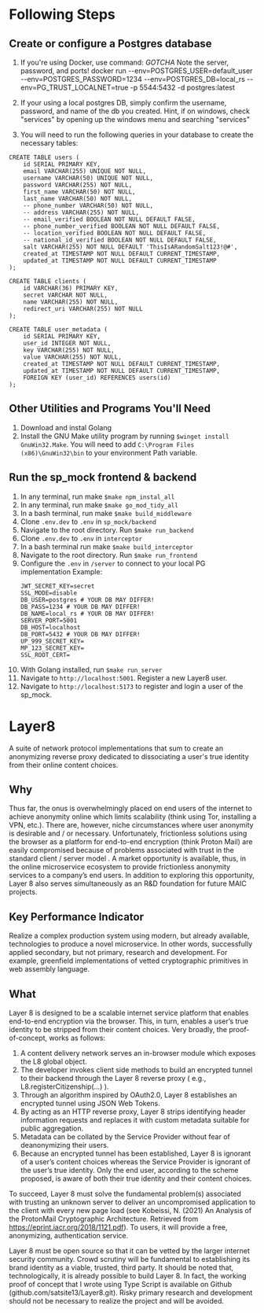 # Following Steps
## Create or configure a Postgres database
1) If you're using Docker, use command: 
*GOTCHA* Note the server, password, and ports!
docker run --env=POSTGRES_USER=default_user --env=POSTGRES_PASSWORD=1234 --env=POSTGRES_DB=local_rs --env=PG_TRUST_LOCALNET=true -p 5544:5432 -d postgres:latest

2) If your using a local postgres DB, simply confirm the username, password, and name of the db you created.
Hint, if on windows, check "services" by opening up the windows menu and searching "services"

2) You will need to run the following queries in your database to create the necessary tables:
```
CREATE TABLE users (
    id SERIAL PRIMARY KEY,
    email VARCHAR(255) UNIQUE NOT NULL,
    username VARCHAR(50) UNIQUE NOT NULL,
    password VARCHAR(255) NOT NULL,
    first_name VARCHAR(50) NOT NULL,
    last_name VARCHAR(50) NOT NULL,
    -- phone_number VARCHAR(50) NOT NULL,
    -- address VARCHAR(255) NOT NULL,
    -- email_verified BOOLEAN NOT NULL DEFAULT FALSE,
    -- phone_number_verified BOOLEAN NOT NULL DEFAULT FALSE,
    -- location_verified BOOLEAN NOT NULL DEFAULT FALSE,
    -- national_id_verified BOOLEAN NOT NULL DEFAULT FALSE,
    salt VARCHAR(255) NOT NULL DEFAULT 'ThisIsARandomSalt123!@#',
    created_at TIMESTAMP NOT NULL DEFAULT CURRENT_TIMESTAMP,
    updated_at TIMESTAMP NOT NULL DEFAULT CURRENT_TIMESTAMP
);

CREATE TABLE clients (
	id VARCHAR(36) PRIMARY KEY,
	secret VARCHAR NOT NULL,
	name VARCHAR(255) NOT NULL,
	redirect_uri VARCHAR(255) NOT NULL
);

CREATE TABLE user_metadata (
    id SERIAL PRIMARY KEY,
    user_id INTEGER NOT NULL,
    key VARCHAR(255) NOT NULL,
    value VARCHAR(255) NOT NULL,
    created_at TIMESTAMP NOT NULL DEFAULT CURRENT_TIMESTAMP,
    updated_at TIMESTAMP NOT NULL DEFAULT CURRENT_TIMESTAMP,
    FOREIGN KEY (user_id) REFERENCES users(id)
);
```

## Other Utilities and Programs You'll Need
1) Download and instal Golang
2) Install the GNU Make utility program by running `$winget install GnuWin32.Make`. You will need to add `C:\Program Files (x86)\GnuWin32\bin` to your environment Path variable.

## Run the sp_mock frontend & backend
1) In any terminal, run make `$make npm_instal_all`
2) In any terminal, run make `$make go_mod_tidy_all`
3) In a bash terminal, run make `$make build_middleware`
4) Clone `.env.dev` to `.env` in `sp_mock/backend`
5) Navigate to the root directory. Run `$make run_backend`
6) Clone `.env.dev` to `.env` in `interceptor`
7) In a bash terminal run make `$make build_interceptor`
8) Navigate to the root directory. Run `$make run_frontend`
9) Configure the `.env` in `/server` to connect to your local PG implementation
    Example: 
    ```
    JWT_SECRET_KEY=secret
    SSL_MODE=disable
    DB_USER=postgres # YOUR DB MAY DIFFER!
    DB_PASS=1234 # YOUR DB MAY DIFFER!
    DB_NAME=local_rs # YOUR DB MAY DIFFER!
    SERVER_PORT=5001
    DB_HOST=localhost
    DB_PORT=5432 # YOUR DB MAY DIFFER!
    UP_999_SECRET_KEY=
    MP_123_SECRET_KEY=
    SSL_ROOT_CERT=
    ```
10) With Golang installed, run `$make run_server`
11) Navigate to `http://localhost:5001`. Register a new Layer8 user.
12) Navigate to `http://localhost:5173` to register and login a user of the sp_mock.



# Layer8
A suite of  network protocol implementations that sum to create an anonymizing reverse proxy dedicated to dissociating a user's true identity from their online content choices.  

## Why
Thus far, the onus is overwhelmingly placed on end users of the internet to achieve anonymity online which limits scalability (think using Tor, installing a VPN, etc.). There are, however, niche circumstances where user anonymity is desirable and / or necessary. Unfortunately, frictionless solutions using the browser as a platform for end-to-end encryption (think Proton Mail) are easily compromised because of problems associated with trust in the standard client / server model . A market opportunity is available, thus, in the online microservice ecosystem to provide frictionless anonymity services to a company’s end users. In addition to exploring this opportunity, Layer 8 also serves simultaneously as an R&D foundation for future MAIC projects.

## Key Performance Indicator
Realize a complex production system using modern, but already available, technologies to produce a novel microservice. In other words, successfully applied secondary, but not primary, research and development. For example, greenfield implementations of vetted cryptographic primitives in web assembly language.    

## What
Layer 8 is designed to be a scalable internet service platform that enables end-to-end encryption via the browser. This, in turn, enables a user’s true identity to be stripped from their content choices. Very broadly, the proof-of-concept, works as follows: 
1.	A content delivery network serves an in-browser module which exposes the L8 global object. 
2.	The developer invokes client side methods to build an encrypted tunnel to their backend through the Layer 8 reverse proxy ( e.g., L8.registerCitizenship(…) ).
3.	Through an algorithm inspired by OAuth2.0, Layer 8 establishes an encrypted tunnel using JSON Web Tokens. 
4.	By acting as an HTTP reverse proxy, Layer 8 strips identifying header information requests and replaces it with custom metadata suitable for public aggregation.
5.	Metadata can be collated by the Service Provider without fear of deanonymizing their users. 
6.	Because an encrypted tunnel has been established, Layer 8 is ignorant of a user’s content choices whereas the Service Provider is ignorant of the user’s true identity. Only the end user, according to the scheme proposed, is aware of both their true identity and their content choices. 

To succeed, Layer 8 must solve the fundamental problem(s) associated with trusting an unknown server to deliver an uncompromised application to the client with every new page load (see Kobeissi, N. (2021) An Analysis of the ProtonMail Cryptographic Architecture. Retrieved from https://eprint.iacr.org/2018/1121.pdf). To users, it will provide a free, anonymizing, authentication service. 

Layer 8 must be open source so that it can be vetted by the larger internet security community. Crowd scrutiny will be fundamental to establishing its brand identity as a viable, trusted, third party. It should be noted that, technologically, it is already possible to build Layer 8. In fact, the working proof of concept that I wrote using Type Script is available on Github (github.com/satsite13/Layer8.git). Risky primary research and development should not be necessary to realize the project and will be avoided.
